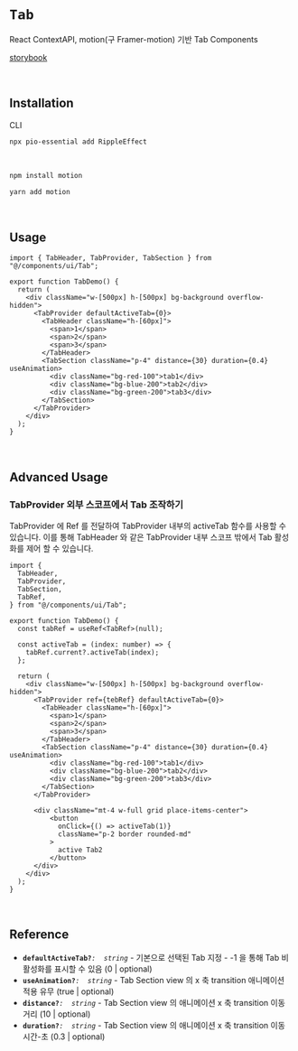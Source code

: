 # `Tab`

React ContextAPI, motion(구 Framer-motion) 기반 Tab Components

[storybook](https://6758546295e48c1f5cb91421-qzkaggnqsg.chromatic.com/?path=/docs/react-components-tab--docs)

<br/>

## Installation

CLI

```bash
npx pio-essential add RippleEffect
```

<br />

```bash
npm install motion
```

```bash
yarn add motion
```

<br />

## Usage

```tsx
import { TabHeader, TabProvider, TabSection } from "@/components/ui/Tab";

export function TabDemo() {
  return (
    <div className="w-[500px] h-[500px] bg-background overflow-hidden">
      <TabProvider defaultActiveTab={0}>
        <TabHeader className="h-[60px]">
          <span>1</span>
          <span>2</span>
          <span>3</span>
        </TabHeader>
        <TabSection className="p-4" distance={30} duration={0.4} useAnimation>
          <div className="bg-red-100">tab1</div>
          <div className="bg-blue-200">tab2</div>
          <div className="bg-green-200">tab3</div>
        </TabSection>
      </TabProvider>
    </div>
  );
}
```

<br />

## Advanced Usage

### TabProvider 외부 스코프에서 Tab 조작하기

TabProvider 에 Ref 를 전달하여 TabProvider 내부의 activeTab 함수를 사용할 수 있습니다.
이를 통해 TabHeader 와 같은 TabProvider 내부 스코프 밖에서 Tab 활성화를 제어 할 수 있습니다.

```tsx
import {
  TabHeader,
  TabProvider,
  TabSection,
  TabRef,
} from "@/components/ui/Tab";

export function TabDemo() {
  const tabRef = useRef<TabRef>(null);

  const activeTab = (index: number) => {
    tabRef.current?.activeTab(index);
  };

  return (
    <div className="w-[500px] h-[500px] bg-background overflow-hidden">
      <TabProvider ref={tebRef} defaultActiveTab={0}>
        <TabHeader className="h-[60px]">
          <span>1</span>
          <span>2</span>
          <span>3</span>
        </TabHeader>
        <TabSection className="p-4" distance={30} duration={0.4} useAnimation>
          <div className="bg-red-100">tab1</div>
          <div className="bg-blue-200">tab2</div>
          <div className="bg-green-200">tab3</div>
        </TabSection>
      </TabProvider>

      <div className="mt-4 w-full grid place-items-center">
          <button
            onClick={() => activeTab(1)}
            className="p-2 border rounded-md"
          >
            active Tab2
          </button>
      </div>
    </div>
  );
}
```

<br />

## Reference

- **`defaultActiveTab?`**_`:  string`_ - 기본으로 선택된 Tab 지정 - -1 을 통해 Tab 비활성화를 표시할 수 있음 (0 | optional)
- **`useAnimation?`**_`:  string`_ - Tab Section view 의 x 축 transition 애니메이션 적용 유무 (true | optional)
- **`distance?`**_`:  string`_ - Tab Section view 의 애니메이션 x 축 transition 이동 거리 (10 | optional)
- **`duration?`**_`:  string`_ - Tab Section view 의 애니메이션 x 축 transition 이동 시간-초 (0.3 | optional)
